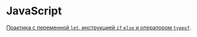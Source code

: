 # JavaScript
[Практика с переменной `let`, инструкцией `if` `else` и оператором `typeof`](https://github.com/Ed-Yunusov/JavaScript/blob/main/Lesson_1.js).
